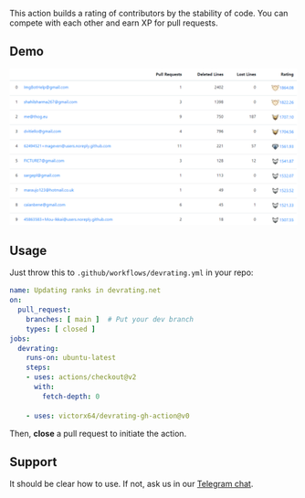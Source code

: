 This action builds a rating of contributors by the stability of code. 
You can compete with each other and earn XP for pull requests.

## Demo

[![](screenshot.png)](https://devrating.net/#/repositories/sgUj3bYc7wXTAXjF5DN0ON7lTTT2/Ryujinx%2FRyujinx)

## Usage

Just throw this to `.github/workflows/devrating.yml` in your repo:

```yaml
name: Updating ranks in devrating.net
on:
  pull_request:
    branches: [ main ]  # Put your dev branch
    types: [ closed ]
jobs:
  devrating:
    runs-on: ubuntu-latest
    steps:
    - uses: actions/checkout@v2
      with:
        fetch-depth: 0

    - uses: victorx64/devrating-gh-action@v0
```

Then, **close** a pull request to initiate the action.

## Support

It should be clear how to use. If not, ask us in
our [Telegram chat](https://t.me/devratingchat).